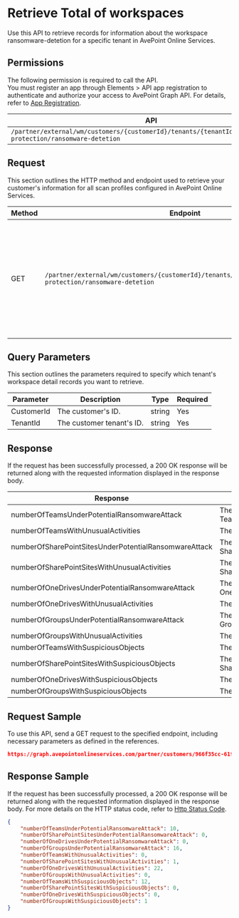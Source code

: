 # Retrieve Total of workspaces

Use this API to retrieve records for information about the workspace ransomware-detetion for a specific tenant in AvePoint Online Services.  

## Permissions  

The following permission is required to call the API.  
You must register an app through Elements > API app registration to authenticate and authorize your access to AvePoint Graph API. For details, refer to [App Registration](https://cdn.avepoint.com/assets/apelements-webhelp/avepoint-elements-for-partners/index.htm#!Documents/appregistration.htm).

| API | Permission |
|-----------|-----------|
| `/partner/external/wm/customers/{customerId}/tenants/{tenantId}/overview/data-protection/ransomware-detetion` | partner.wm.read.all |  


## Request

This section outlines the HTTP method and endpoint used to retrieve your customer's information for all scan profiles configured in AvePoint Online Services.

| Method | Endpoint | Description |
|-----------|-----------|-----------|
|GET|`/partner/external/wm/customers/{customerId}/tenants/{tenantId}/overview/data-protection/ransomware-detetion`|Retrieves records for information about the workspace ransomware-detetion that are match for a specific tenant in AvePoint Online Services.|

## Query Parameters

This section outlines the parameters required to specify which tenant's workspace detail records you want to retrieve.

| Parameter | Description | Type | Required |
| --- | --- | --- | --- |
| CustomerId | The customer's ID. | string | Yes |
| TenantId | The customer tenant's ID. | string | Yes |


## Response

If the request has been successfully processed, a 200 OK response will be returned along with the requested information displayed in the response body.

| Response | Description | Type |
| --- | --- | --- |
| numberOfTeamsUnderPotentialRansomwareAttack | The number Of TeamsUnderPotentialRansomwareAttack. | integer |
| numberOfTeamsWithUnusualActivities | The number Of TeamsWithUnusualActivities. | integer |
| numberOfSharePointSitesUnderPotentialRansomwareAttack | The number Of SharePointSitesUnderPotentialRansomwareAttack.  | integer |
| numberOfSharePointSitesWithUnusualActivities | The number Of SharePointSitesWithUnusualActivities. | integer |
| numberOfOneDrivesUnderPotentialRansomwareAttack | The number Of OneDrivesUnderPotentialRansomwareAttack. | integer |
| numberOfOneDrivesWithUnusualActivities | The number Of OneDrivesWithUnusualActivities. | integer |
| numberOfGroupsUnderPotentialRansomwareAttack | The number Of GroupsUnderPotentialRansomwareAttack. | integer |
| numberOfGroupsWithUnusualActivities | The number Of GroupsWithUnusualActivities. | integer |
| numberOfTeamsWithSuspiciousObjects | The number Of TeamsWithSuspiciousObjects. | integer |
| numberOfSharePointSitesWithSuspiciousObjects | The number Of SharePointSitesWithSuspiciousObjects. | integer |
| numberOfOneDrivesWithSuspiciousObjects | The number Of OneDrivesWithSuspiciousObjects. | integer |
| numberOfGroupsWithSuspiciousObjects | The number Of GroupsWithSuspiciousObjects. | integer |


## Request Sample

To use this API, send a GET request to the specified endpoint, including necessary parameters as defined in the references.

```json
https://graph.avepointonlineservices.com/partner/customers/966f35cc-61f4-4070-819c-25cdbcf82a07/tenants/0c7715b3-bc2f-4c4c-a8a0-f3634dcfacec/overview/data-protection/ransomware-detetion
```

## Response Sample

If the request has been successfully processed, a 200 OK response will be returned along with the requested information displayed in the response body. For more details on the HTTP status code, refer to [Http Status Code](https://learn.avepoint.com/docs/Use-AvePoint-Graph-API.html#http-status-code).

```json 
{
    "numberOfTeamsUnderPotentialRansomwareAttack": 10,
    "numberOfSharePointSitesUnderPotentialRansomwareAttack": 0,
    "numberOfOneDrivesUnderPotentialRansomwareAttack": 0,
    "numberOfGroupsUnderPotentialRansomwareAttack": 16,
    "numberOfTeamsWithUnusualActivities": 0,
    "numberOfSharePointSitesWithUnusualActivities": 1,
    "numberOfOneDrivesWithUnusualActivities": 22,
    "numberOfGroupsWithUnusualActivities": 0,
    "numberOfTeamsWithSuspiciousObjects": 12,
    "numberOfSharePointSitesWithSuspiciousObjects": 0,
    "numberOfOneDrivesWithSuspiciousObjects": 0,
    "numberOfGroupsWithSuspiciousObjects": 1
}